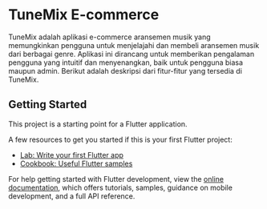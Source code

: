 # TuneMix E-commerce

TuneMix adalah aplikasi e-commerce aransemen musik yang memungkinkan pengguna untuk menjelajahi dan membeli aransemen musik dari berbagai genre. Aplikasi ini dirancang untuk memberikan pengalaman pengguna yang intuitif dan menyenangkan, baik untuk pengguna biasa maupun admin. Berikut adalah deskripsi dari fitur-fitur yang tersedia di TuneMix.

## Getting Started

This project is a starting point for a Flutter application.

A few resources to get you started if this is your first Flutter project:

- [Lab: Write your first Flutter app](https://docs.flutter.dev/get-started/codelab)
- [Cookbook: Useful Flutter samples](https://docs.flutter.dev/cookbook)

For help getting started with Flutter development, view the
[online documentation](https://docs.flutter.dev/), which offers tutorials,
samples, guidance on mobile development, and a full API reference.
